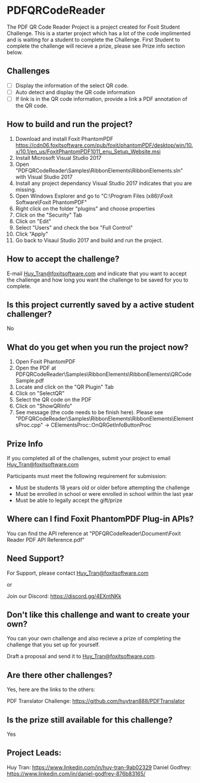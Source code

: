 # PDFQRCodeReader

The PDF QR Code Reader Project is a project created for Foxit Student Challenge. This is a starter project which has a lot of the code implimented and is waiting for a student to complete the Challenge. First Student to complete the challenge will recieve a prize, please see Prize info section below.

## Challenges
- [ ] Display the information of the select QR code.
- [ ] Auto detect and display the QR code information
- [ ] If link is in the QR code information, provide a link a PDF annotation of the QR code.

## How to build and run the project?
1. Download and install Foxit PhantomPDF https://cdn06.foxitsoftware.com/pub/foxit/phantomPDF/desktop/win/10.x/10.1/en_us/FoxitPhantomPDF1011_enu_Setup_Website.msi
2. Install Microsoft Visual Studio 2017
3. Open "PDFQRCodeReader\Samples\RibbonElements\RibbonElements.sln" with Visual Studio 2017
4. Install any project dependancy Visual Studio 2017 indicates that you are missing.
5. Open Windows Explorer and go to "C:\Program Files (x86)\Foxit Software\Foxit PhantomPDF\"
6. Right click on the folder "plugins" and choose properties
7. Click on the "Security" Tab
8. Click on "Edit"
9. Select "Users" and check the box "Full Control"
10. Click "Apply"
11. Go back to Visaul Studio 2017 and build and run the project.

## How to accept the challenge?
E-mail Huy_Tran@foxitsoftware.com and indicate that you want to accept the challenge and how long you want the challenge to be saved for you to complete.

## Is this project currently saved by a active student challenger?
No

## What do you get when you run the project now?
1. Open Foxit PhantomPDF
2. Open the PDF at PDFQRCodeReader\Samples\RibbonElements\RibbonElements\QRCodeSample.pdf
3. Locate and click on the "QR Plugin" Tab 
4. Click on "SelectQR"
5. Select the QR code on the PDF
6. Click on "ShowQRInfo"
7. See message (the code needs to be finish here).  Please see "PDFQRCodeReader\Samples\RibbonElements\RibbonElements\ElementsProc.cpp" -> CElementsProc::OnQRGetInfoButtonProc

## Prize Info
If you completed all of the challenges, submit your project to email Huy_Tran@foxitsoftware.com

Participants must meet the following requirement for submission:
* Must be students 18 years old or older before attempting the challenge
* Must be enrolled in school or were enrolled in school within the last year
* Must be able to legally accept the gift/prize

## Where can I find Foxit PhantomPDF Plug-in APIs?
You can find the API reference at "PDFQRCodeReader\Document\Foxit Reader PDF API Reference.pdf"

## Need Support?
For Support, please contact Huy_Tran@foxitsoftware.com

or

Join our Discord: https://discord.gg/4EXntNKk

## Don't like this challenge and want to create your own?
You can your own challenge and also recieve a prize of completing the challenge that you set up for yourself.  

 Draft a proposal and send it to Huy_Tran@foxitsoftware.com.

## Are there other challenges? 
Yes, here are the links to the others:

PDF Translator Challenge: https://github.com/huytran888/PDFTranslator

## Is the prize still available for this challenge?
Yes

## Project Leads:
Huy Tran: https://www.linkedin.com/in/huy-tran-9ab02329
Daniel Godfrey: https://www.linkedin.com/in/daniel-godfrey-876b83165/
